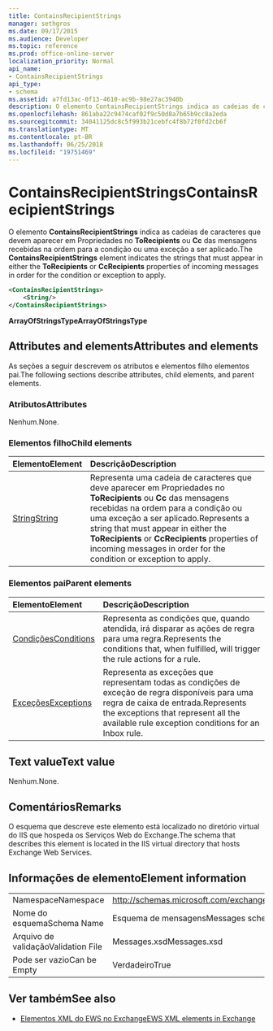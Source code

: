 ```yaml
---
title: ContainsRecipientStrings
manager: sethgros
ms.date: 09/17/2015
ms.audience: Developer
ms.topic: reference
ms.prod: office-online-server
localization_priority: Normal
api_name:
- ContainsRecipientStrings
api_type:
- schema
ms.assetid: a7fd13ac-0f13-4610-ac9b-98e27ac3940b
description: O elemento ContainsRecipientStrings indica as cadeias de caracteres que devem aparecer em Propriedades no ToRecipients ou CC das mensagens recebidas na ordem para a condição ou uma exceção a ser aplicado.
ms.openlocfilehash: 861aba22c9474caf02f9c50d8a7b65b9cc8a2eda
ms.sourcegitcommit: 34041125dc8c5f993b21cebfc4f8b72f0fd2cb6f
ms.translationtype: MT
ms.contentlocale: pt-BR
ms.lasthandoff: 06/25/2018
ms.locfileid: "19751469"
---
```

# <a name="containsrecipientstrings"></a><span data-ttu-id="e39ce-103">ContainsRecipientStrings</span><span class="sxs-lookup"><span data-stu-id="e39ce-103">ContainsRecipientStrings</span></span>

<span data-ttu-id="e39ce-104">O elemento **ContainsRecipientStrings** indica as cadeias de caracteres que devem aparecer em Propriedades no **ToRecipients** ou **Cc** das mensagens recebidas na ordem para a condição ou uma exceção a ser aplicado.</span><span class="sxs-lookup"><span data-stu-id="e39ce-104">The **ContainsRecipientStrings** element indicates the strings that must appear in either the **ToRecipients** or **CcRecipients** properties of incoming messages in order for the condition or exception to apply.</span></span> 
  
```XML
<ContainsRecipientStrings>
    <String/>
</ContainsRecipientStrings>
```

 <span data-ttu-id="e39ce-105">**ArrayOfStringsType**</span><span class="sxs-lookup"><span data-stu-id="e39ce-105">**ArrayOfStringsType**</span></span>
## <a name="attributes-and-elements"></a><span data-ttu-id="e39ce-106">Attributes and elements</span><span class="sxs-lookup"><span data-stu-id="e39ce-106">Attributes and elements</span></span>

<span data-ttu-id="e39ce-107">As seções a seguir descrevem os atributos e elementos filho elementos pai.</span><span class="sxs-lookup"><span data-stu-id="e39ce-107">The following sections describe attributes, child elements, and parent elements.</span></span>
  
### <a name="attributes"></a><span data-ttu-id="e39ce-108">Atributos</span><span class="sxs-lookup"><span data-stu-id="e39ce-108">Attributes</span></span>

<span data-ttu-id="e39ce-109">Nenhum.</span><span class="sxs-lookup"><span data-stu-id="e39ce-109">None.</span></span>
  
### <a name="child-elements"></a><span data-ttu-id="e39ce-110">Elementos filho</span><span class="sxs-lookup"><span data-stu-id="e39ce-110">Child elements</span></span>

|<span data-ttu-id="e39ce-111">**Elemento**</span><span class="sxs-lookup"><span data-stu-id="e39ce-111">**Element**</span></span>|<span data-ttu-id="e39ce-112">**Descrição**</span><span class="sxs-lookup"><span data-stu-id="e39ce-112">**Description**</span></span>|
|:-----|:-----|
|[<span data-ttu-id="e39ce-113">String</span><span class="sxs-lookup"><span data-stu-id="e39ce-113">String</span></span>](string.md) <br/> |<span data-ttu-id="e39ce-114">Representa uma cadeia de caracteres que deve aparecer em Propriedades no **ToRecipients** ou **Cc** das mensagens recebidas na ordem para a condição ou uma exceção a ser aplicado.</span><span class="sxs-lookup"><span data-stu-id="e39ce-114">Represents a string that must appear in either the **ToRecipients** or **CcRecipients** properties of incoming messages in order for the condition or exception to apply.</span></span>  <br/> |
   
### <a name="parent-elements"></a><span data-ttu-id="e39ce-115">Elementos pai</span><span class="sxs-lookup"><span data-stu-id="e39ce-115">Parent elements</span></span>

|<span data-ttu-id="e39ce-116">**Elemento**</span><span class="sxs-lookup"><span data-stu-id="e39ce-116">**Element**</span></span>|<span data-ttu-id="e39ce-117">**Descrição**</span><span class="sxs-lookup"><span data-stu-id="e39ce-117">**Description**</span></span>|
|:-----|:-----|
|[<span data-ttu-id="e39ce-118">Condições</span><span class="sxs-lookup"><span data-stu-id="e39ce-118">Conditions</span></span>](conditions.md) <br/> |<span data-ttu-id="e39ce-119">Representa as condições que, quando atendida, irá disparar as ações de regra para uma regra.</span><span class="sxs-lookup"><span data-stu-id="e39ce-119">Represents the conditions that, when fulfilled, will trigger the rule actions for a rule.</span></span>  <br/> |
|[<span data-ttu-id="e39ce-120">Exceções</span><span class="sxs-lookup"><span data-stu-id="e39ce-120">Exceptions</span></span>](exceptions.md) <br/> |<span data-ttu-id="e39ce-121">Representa as exceções que representam todas as condições de exceção de regra disponíveis para uma regra de caixa de entrada.</span><span class="sxs-lookup"><span data-stu-id="e39ce-121">Represents the exceptions that represent all the available rule exception conditions for an Inbox rule.</span></span>  <br/> |
   
## <a name="text-value"></a><span data-ttu-id="e39ce-122">Text value</span><span class="sxs-lookup"><span data-stu-id="e39ce-122">Text value</span></span>

<span data-ttu-id="e39ce-123">Nenhum.</span><span class="sxs-lookup"><span data-stu-id="e39ce-123">None.</span></span>
  
## <a name="remarks"></a><span data-ttu-id="e39ce-124">Comentários</span><span class="sxs-lookup"><span data-stu-id="e39ce-124">Remarks</span></span>

<span data-ttu-id="e39ce-125">O esquema que descreve este elemento está localizado no diretório virtual do IIS que hospeda os Serviços Web do Exchange.</span><span class="sxs-lookup"><span data-stu-id="e39ce-125">The schema that describes this element is located in the IIS virtual directory that hosts Exchange Web Services.</span></span>
  
## <a name="element-information"></a><span data-ttu-id="e39ce-126">Informações de elemento</span><span class="sxs-lookup"><span data-stu-id="e39ce-126">Element information</span></span>

|||
|:-----|:-----|
|<span data-ttu-id="e39ce-127">Namespace</span><span class="sxs-lookup"><span data-stu-id="e39ce-127">Namespace</span></span>  <br/> |http://schemas.microsoft.com/exchange/services/2006/messages  <br/> |
|<span data-ttu-id="e39ce-128">Nome do esquema</span><span class="sxs-lookup"><span data-stu-id="e39ce-128">Schema Name</span></span>  <br/> |<span data-ttu-id="e39ce-129">Esquema de mensagens</span><span class="sxs-lookup"><span data-stu-id="e39ce-129">Messages schema</span></span>  <br/> |
|<span data-ttu-id="e39ce-130">Arquivo de validação</span><span class="sxs-lookup"><span data-stu-id="e39ce-130">Validation File</span></span>  <br/> |<span data-ttu-id="e39ce-131">Messages.xsd</span><span class="sxs-lookup"><span data-stu-id="e39ce-131">Messages.xsd</span></span>  <br/> |
|<span data-ttu-id="e39ce-132">Pode ser vazio</span><span class="sxs-lookup"><span data-stu-id="e39ce-132">Can be Empty</span></span>  <br/> |<span data-ttu-id="e39ce-133">Verdadeiro</span><span class="sxs-lookup"><span data-stu-id="e39ce-133">True</span></span>  <br/> |
   
## <a name="see-also"></a><span data-ttu-id="e39ce-134">Ver também</span><span class="sxs-lookup"><span data-stu-id="e39ce-134">See also</span></span>



- [<span data-ttu-id="e39ce-135">Elementos XML do EWS no Exchange</span><span class="sxs-lookup"><span data-stu-id="e39ce-135">EWS XML elements in Exchange</span></span>](ews-xml-elements-in-exchange.md)

